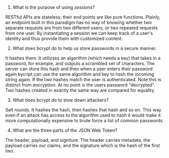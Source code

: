 <!-- Answers to the Short Answer Essay Questions go here -->

1. What is the purpose of using _sessions_?

RESTful APIs are stateless; their end points are like pure functions. Plainly, an endpoint built in this paradigm has no way of knowing whether two separate requests are
from two different users, or two repeated requests from one user. By instantiating a session we can keep track of a user's identity and thus provide them with
customized content.

2. What does bcrypt do to help us store passwords in a secure manner.

It hashes them. It utilizses an algorithm (which needs a key) that takes in a password, for example, and outputs a scrambled set of characters. The server can store this
hash and then when a user enters their password again bycript can use the same algorithm and key to hash the incoming string again. If the two hashes match the user is authenticated.
Note this is distinct from encryption. At no point is the users password "decrypted". Two hashes created in exactly the same way are compared for equality.

3. What does bcrypt do to slow down attackers?

Salt rounds. It hashes the hash, then hashes that hash and so on. This way even if an attack has access to the algorithm used to hash it would make it more computationally
expensive to brute force a list of common passwords.

4. What are the three parts of the JSON Web Token?

The header, payload, and signiture. The header carries metadata, the payload carries our claims, and the signature which is the hash of the first two.
